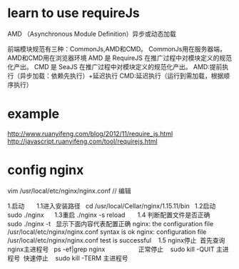 # learn to use requireJs
AMD （Asynchronous Module Definition）异步或动态加载

前端模块规范有三种：CommonJs,AMD和CMD。
CommonJs用在服务器端，AMD和CMD用在浏览器环境
AMD 是 RequireJS 在推广过程中对模块定义的规范化产出。
CMD 是 SeaJS 在推广过程中对模块定义的规范化产出。
AMD:提前执行（异步加载：依赖先执行）+延迟执行
CMD:延迟执行（运行到需加载，根据顺序执行）

# example
http://www.ruanyifeng.com/blog/2012/11/require_js.html
http://javascript.ruanyifeng.com/tool/requirejs.html
# config nginx
vim /usr/local/etc/nginx/nginx.conf // 编辑

1.启动       
1.1进入安装路径   cd /usr/local/Cellar/nginx/1.15.11/bin   
1.2启动 sudo ./nginx      
1.3重启 ./nginx -s reload       
1.4 判断配置文件是否正确 sudo ./nginx -t  
 显示下面内容代表配置正确
 nginx: the configuration file /usr/local/etc/nginx/nginx.conf syntax is ok
 nginx: configuration file /usr/local/etc/nginx/nginx.conf test is successful    
1.5 nginx停止  首先查询nginx主进程号  
    ps -ef|grep nginx                    正常停止   
    sudo kill -QUIT 主进程号   快速停止   
    sudo kill -TERM 主进程号
